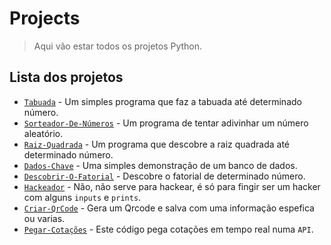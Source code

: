 # Projects

> Aqui vão estar todos os projetos Python.

## Lista dos projetos

- [`Tabuada`](Tabuada/tabuada.py) - Um simples programa que faz a tabuada até determinado número.
- [`Sorteador-De-Números`](Sorteador-De-Números/Sorteador-De-Número.py) - Um programa de tentar adivinhar um número aleatório.
- [`Raiz-Quadrada`](Raiz-Quadrada/Raiz-Quadrada.py) - Um programa que descobre a raiz quadrada até determinado número.
- [`Dados-Chave`](Dados-Chave/Dados-chave.py) - Uma simples demonstração de um banco de dados.
- [`Descobrir-O-Fatorial`](Descobrir-O-Fatorial/Fatorial.py) - Descobre o fatorial de determinado número.
- [`Hackeador`](Hackeador/Hackeador.py) - Não, não serve para hackear, é só para fingir ser um hacker com alguns `inputs` e `prints`.
- [`Criar-QrCode`](Criar-QrCode) - Gera um Qrcode e salva com uma informação espefica ou varias.
- [`Pegar-Cotações`](Pegar-Cotações) - Este código pega cotações em tempo real numa `API`.

<!-- <details>
<summary>Ver mais</summary>

</details> -->
